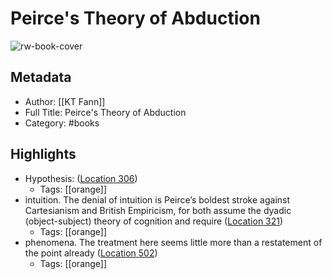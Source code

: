 # Peirce&#39;s Theory of Abduction

![rw-book-cover](https://m.media-amazon.com/images/I/A1FRJ4j5fWL._SY160.jpg)

## Metadata
- Author: [[KT Fann]]
- Full Title: Peirce&#39;s Theory of Abduction
- Category: #books

## Highlights
- Hypothesis: ([Location 306](https://readwise.io/to_kindle?action=open&asin=B08MTXRYY4&location=306))
    - Tags: [[orange]] 
- intuition. The denial of intuition is Peirce’s boldest stroke against Cartesianism and British Empiricism, for both assume the dyadic (object-subject) theory of cognition and require ([Location 321](https://readwise.io/to_kindle?action=open&asin=B08MTXRYY4&location=321))
    - Tags: [[orange]] 
- phenomena. The treatment here seems little more than a restatement of the point already ([Location 502](https://readwise.io/to_kindle?action=open&asin=B08MTXRYY4&location=502))
    - Tags: [[orange]] 
